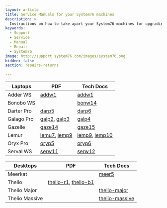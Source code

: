 ```yaml
---
layout: article
title: Service Manuals for your System76 machines
description: >
  Instructions on how to take apart your System76 machines for upgrading or repairs.
keywords:
  - Support
  - Service
  - Manual
  - Repair
  - System76
image: http://support.system76.com/images/system76.png
hidden: false
section: repairs-returns

---
```


| Laptops      | PDF | Tech Docs |
| -------------| ----| ----------|
| Adder WS     | [addw1](https://github.com/system76/docs/blob/gh-pages/service-manuals/pdfs/Adder/addw1-service-manual.pdf) | [addw1](https://tech-docs.system76.com/models/addw1/repairs.html)
| Bonobo WS    |     | [bonw14](https://tech-docs.system76.com/models/bonw14/repairs.html)
| Darter Pro   | [darp5](https://github.com/system76/docs/blob/gh-pages/service-manuals/pdfs/Darter/darp5-service-manual.pdf) | [darp6](https://tech-docs.system76.com/models/darp6/repairs.html)
| Galago Pro   | [galp2](https://github.com/system76/docs/blob/gh-pages/service-manuals/pdfs/Galago/galp2-service-manual.pdf), [galp3](https://github.com/system76/docs/blob/gh-pages/service-manuals/pdfs/Galago/galp3-service-manual.pdf) | [galp4](https://tech-docs.system76.com/models/galp4/repairs.html)
| Gazelle      | [gaze14](https://github.com/system76/docs/blob/gh-pages/service-manuals/pdfs/Gazelle/gaze14-service-manual.pdf) | [gaze15](https://tech-docs.system76.com/models/gaze15/repairs.html)
| Lemur        | [lemu7](https://github.com/system76/docs/blob/gh-pages/service-manuals/pdfs/Lemur/lemu7-service-manual.pdf), [lemp9](https://github.com/system76/docs/blob/gh-pages/service-manuals/pdfs/Lemur/lemp9-service-manual.pdf) | [lemp9](https://tech-docs.system76.com/models/lemp9/repairs.html), [lemp10](https://tech-docs.system76.com/models/lemp10/repairs.html)
| Oryx Pro     | [oryp5](https://github.com/system76/docs/blob/gh-pages/service-manuals/pdfs/Oryx/oryp5-service-manual.pdf)  | [oryp6](https://tech-docs.system76.com/models/oryp6/repairs.html)
| Serval WS    | [serw11](https://github.com/system76/docs/blob/gh-pages/service-manuals/pdfs/Serval/serw11-service-manual.pdf) | [serw12](https://tech-docs.system76.com/models/serw12/repairs.html)

| Desktops     | PDF | Tech Docs |
| -------------| ----| ----------|
| Meerkat      |     | [meer5](https://tech-docs.system76.com/models/meer5/repairs.html)
| Thelio       | [thelio-r1](https://github.com/system76/docs/blob/gh-pages/service-manuals/pdfs/Thelio/R1/thelio-r1-service-manual.pdf), [thelio-b1](https://github.com/system76/docs/blob/gh-pages/service-manuals/pdfs/Thelio/B1/thelio-b1-service-manual.pdf) | 
| Thelio Major | | [thelio-major](https://tech-docs.system76.com/models/thelio-major-intel-and-amd/repairs.html)
| Thelio Massive | | [thelio-massive](https://tech-docs.system76.com/models/thelio-massive-b1.2/repairs.html)
